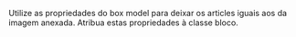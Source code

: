 Utilize as propriedades do box model para deixar os articles iguais aos da imagem anexada. Atribua estas propriedades à classe bloco.